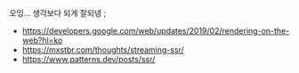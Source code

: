 오잉... 생각보다 되게 잘되넹 ;

- https://developers.google.com/web/updates/2019/02/rendering-on-the-web?hl=ko
- https://mxstbr.com/thoughts/streaming-ssr/
- https://www.patterns.dev/posts/ssr/